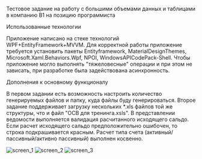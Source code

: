 Тестовое задание на работу с большими объемами данных и таблицами в компанию B1 на позицию программиста

Использованные технологии

Приложение написано на стеке технологий WPF+EntityFramework+MVVM.
Для корректной работы приложение требуется установить пакеты Entityframework, MaterialDesignThemes, Microsoft.Xaml.Behaviors.Wpf, NPOI, WindowsAPICodePack-Shell.
Чтобы приложение могло выполнять "тяжеловесные" операции и при этом не зависать, при разработке была задействована асинхронность.

Дополнения к основному функционалу

В первом задании есть возможность настроить количество генерируемых файлов и папку, куда файлы буду генерироваться.
Второе задание поддерживает загрузку нескольких *.xls файлов той же структуры, что и файл "ОСВ для тренинга.xsls". В представлении ведомости выполняется валидация расчитанного исходящего сальдо. Если расчет исходящего сальдо предположительно ошибочен, то строка подкрашивается красным. Расчет типа счета (активный/пассивный/активно пассивный) выполнен косвенно.

![screen_1](https://github.com/ju11z/B1_Test_Task/assets/88654212/782dbfb2-febe-4eb9-9f26-5d808ccb3cd2)
![screen_2](https://github.com/ju11z/B1_Test_Task/assets/88654212/afdcd37f-a5ec-4d6d-b034-c71ed88fe598)
![screen_3](https://github.com/ju11z/B1_Test_Task/assets/88654212/c94fd3ee-5e26-4ee1-86d6-449942ea42da)
